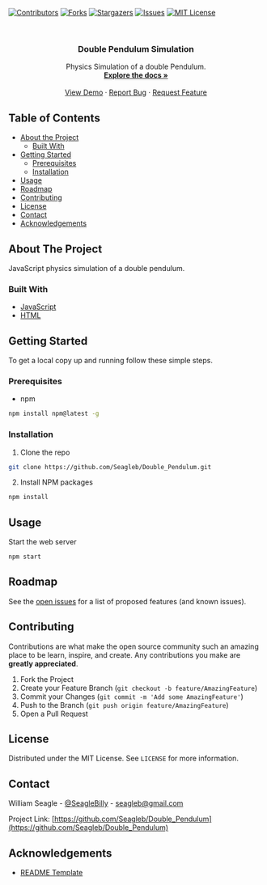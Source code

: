<!--
*** Thanks for checking out this README Template. If you have a suggestion that would
*** make this better, please fork the repo and create a pull request or simply open
*** an issue with the tag "enhancement".
*** Thanks again! Now go create something AMAZING! :D
***
***
***
*** To avoid retyping too much info. Do a search and replace for the following:
*** Seagleb, Double_Pendulum, SeagleBilly, seagleb@gmail.com
-->





<!-- PROJECT SHIELDS -->
<!--
*** I'm using markdown "reference style" links for readability.
*** Reference links are enclosed in brackets [ ] instead of parentheses ( ).
*** See the bottom of this document for the declaration of the reference variables
*** for contributors-url, forks-url, etc. This is an optional, concise syntax you may use.
*** https://www.markdownguide.org/basic-syntax/#reference-style-links
-->
[![Contributors][contributors-shield]][contributors-url]
[![Forks][forks-shield]][forks-url]
[![Stargazers][stars-shield]][stars-url]
[![Issues][issues-shield]][issues-url]
[![MIT License][license-shield]][license-url]



<!-- PROJECT LOGO -->
<br />
<p align="center">

  <h3 align="center">Double Pendulum Simulation</h3>

  <p align="center">
    Physics Simulation of a double Pendulum.
    <br />
    <a href="https://github.com/Seagleb/Double_Pendulum"><strong>Explore the docs »</strong></a>
    <br />
    <br />
    <a href="https://github.com/Seagleb/Double_Pendulum">View Demo</a>
    ·
    <a href="https://github.com/Seagleb/Double_Pendulum/issues">Report Bug</a>
    ·
    <a href="https://github.com/Seagleb/Double_Pendulum/issues">Request Feature</a>
  </p>
</p>



<!-- TABLE OF CONTENTS -->
## Table of Contents

* [About the Project](#about-the-project)
  * [Built With](#built-with)
* [Getting Started](#getting-started)
  * [Prerequisites](#prerequisites)
  * [Installation](#installation)
* [Usage](#usage)
* [Roadmap](#roadmap)
* [Contributing](#contributing)
* [License](#license)
* [Contact](#contact)
* [Acknowledgements](#acknowledgements)



<!-- ABOUT THE PROJECT -->
## About The Project

JavaScript physics simulation of a double pendulum.

### Built With

* [JavaScript]()
* [HTML]()


<!-- GETTING STARTED -->
## Getting Started

To get a local copy up and running follow these simple steps.

### Prerequisites


* npm

```sh
npm install npm@latest -g
```


### Installation

1. Clone the repo
```sh
git clone https://github.com/Seagleb/Double_Pendulum.git
```
2. Install NPM packages
```sh
npm install
```

<!-- USAGE EXAMPLES -->
## Usage

Start the web server
```sh
npm start
```

<!-- ROADMAP -->
## Roadmap

See the [open issues](https://github.com/Seagleb/Double_Pendulum/issues) for a list of proposed features (and known issues).



<!-- CONTRIBUTING -->
## Contributing

Contributions are what make the open source community such an amazing place to be learn, inspire, and create. Any contributions you make are **greatly appreciated**.

1. Fork the Project
2. Create your Feature Branch (`git checkout -b feature/AmazingFeature`)
3. Commit your Changes (`git commit -m 'Add some AmazingFeature'`)
4. Push to the Branch (`git push origin feature/AmazingFeature`)
5. Open a Pull Request



<!-- LICENSE -->
## License

Distributed under the MIT License. See `LICENSE` for more information.



<!-- CONTACT -->
## Contact

William Seagle - [@SeagleBilly](https://twitter.com/SeagleBilly) - seagleb@gmail.com

Project Link: [https://github.com/Seagleb/Double_Pendulum](https://github.com/Seagleb/Double_Pendulum)



<!-- ACKNOWLEDGEMENTS -->
## Acknowledgements

* [README Template](https://github.com/othneildrew/Best-README-Template)





<!-- MARKDOWN LINKS & IMAGES -->
<!-- https://www.markdownguide.org/basic-syntax/#reference-style-links -->
[contributors-shield]: https://img.shields.io/github/contributors/Seagleb/repo.svg?style=flat-square
[contributors-url]: https://github.com/Seagleb/repo/graphs/contributors
[forks-shield]: https://img.shields.io/github/forks/Seagleb/repo.svg?style=flat-square
[forks-url]: https://github.com/Seagleb/repo/network/members
[stars-shield]: https://img.shields.io/github/stars/Seagleb/repo.svg?style=flat-square
[stars-url]: https://github.com/Seagleb/repo/stargazers
[issues-shield]: https://img.shields.io/github/issues/Seagleb/repo.svg?style=flat-square
[issues-url]: https://github.com/Seagleb/repo/issues
[license-shield]: https://img.shields.io/github/license/Seagleb/repo.svg?style=flat-square
[license-url]: https://github.com/Seagleb/repo/blob/master/LICENSE.txt
[linkedin-shield]: https://img.shields.io/badge/-LinkedIn-black.svg?style=flat-square&logo=linkedin&colorB=555
[linkedin-url]: https://linkedin.com/in/Seagleb
[product-screenshot]: images/screenshot.png